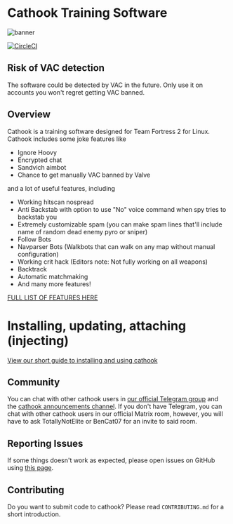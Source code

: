 # Cathook Training Software
![banner](https://user-images.githubusercontent.com/13179138/134817300-d4865695-af33-4e83-a017-5ec0d31ea0a1.png)

[![CircleCI](https://circleci.com/gh/nullworks/cathook.svg?style=svg)](https://circleci.com/gh/nullworks/cathook)

## Risk of VAC detection

The software could be detected by VAC in the future. Only use it on accounts you won't regret getting VAC banned.

## Overview

Cathook is a training software designed for Team Fortress 2 for Linux. Cathook includes some joke features like

* Ignore Hoovy
* Encrypted chat
* Sandvich aimbot
* Chance to get manually VAC banned by Valve

and a lot of useful features, including

* Working hitscan nospread
* Anti Backstab with option to use "No" voice command when spy tries to backstab you
* Extremely customizable spam (you can make spam lines that'll include name of random dead enemy pyro or sniper)
* Follow Bots
* Navparser Bots (Walkbots that can walk on any map without manual configuration)
* Working crit hack (Editors note: Not fully working on all weapons)
* Backtrack
* Automatic matchmaking
* And many more features!

[FULL LIST OF FEATURES HERE](https://github.com/nullworks/cathook/wiki/Feature-List-and-explanations)

# Installing, updating, attaching (injecting)

[View our short guide to installing and using cathook](https://github.com/nullworks/cathook/wiki/Installing,-Attaching-And-General-Infos)

## Community
You can chat with other cathook users in [our official Telegram group](https://t.me/nullworks) and the [cathook announcements channel](https://t.me/cathook_cheat).
If you don't have Telegram, you can chat with other cathook users in our official Matrix room, however, you will have to ask TotallyNotElite or BenCat07 for an invite to said room.

## Reporting Issues

If some things doesn't work as expected, please open issues on GitHub using [this page](https://github.com/nullworks/cathook/issues).

## Contributing

Do you want to submit code to cathook? Please read `CONTRIBUTING.md` for a short introduction.
